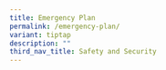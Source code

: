 ```yaml
---
title: Emergency Plan
permalink: /emergency-plan/
variant: tiptap
description: ""
third_nav_title: Safety and Security
---
```

